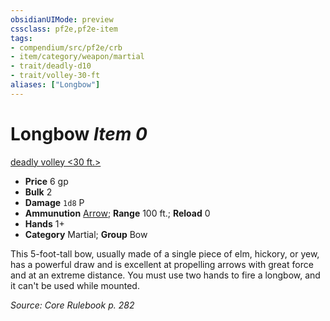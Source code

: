 ```yaml
---
obsidianUIMode: preview
cssclass: pf2e,pf2e-item
tags:
- compendium/src/pf2e/crb
- item/category/weapon/martial
- trait/deadly-d10
- trait/volley-30-ft
aliases: ["Longbow"]
---
```

# Longbow *Item 0*  
[deadly <d10>](../../../rules/traits/deadly.md)  [volley <30 ft.>](../../../rules/traits/volley.md)  

- **Price** 6 gp
- **Bulk** 2
- **Damage** `1d8` P
- **Ammunution** [Arrow](arrow.md); **Range** 100 ft.; **Reload** 0
- **Hands** 1+
- **Category** Martial; **Group** Bow 

This 5-foot-tall bow, usually made of a single piece of elm, hickory, or yew, has a powerful draw and is excellent at propelling arrows with great force and at an extreme distance. You must use two hands to fire a longbow, and it can't be used while mounted.

*Source: Core Rulebook p. 282*